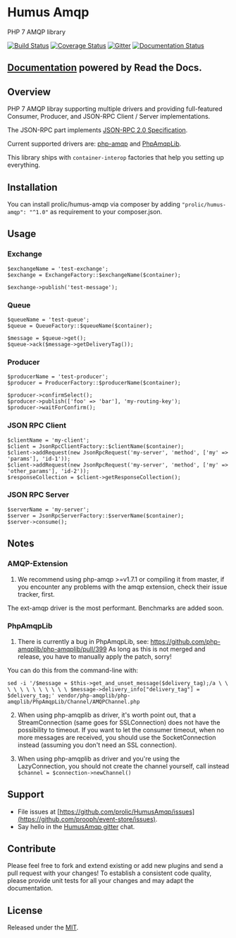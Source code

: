# Humus Amqp

PHP 7 AMQP library

[![Build Status](https://travis-ci.org/prolic/HumusAmqp.svg?branch=master)](https://travis-ci.org/prolic/HumusAmqp)
[![Coverage Status](https://coveralls.io/repos/github/prolic/HumusAmqp/badge.svg?branch=master)](https://coveralls.io/github/prolic/HumusAmqp?branch=master)
[![Gitter](https://badges.gitter.im/prolic/HumusAmqp.svg)](https://gitter.im/prolic/HumusAmqp?utm_source=badge&utm_medium=badge&utm_campaign=pr-badge)
[![Documentation Status](https://readthedocs.org/projects/humusamqp/badge/?version=latest)](https://readthedocs.org/projects/humusamqp/badge/?version=latest)

## [Documentation](https://humusamqp.readthedocs.io/) powered by Read the Docs.

## Overview

PHP 7 AMQP libray supporting multiple drivers and providing full-featured Consumer, Producer, and JSON-RPC Client / Server implementations.

The JSON-RPC part implements [JSON-RPC 2.0 Specification](http://www.jsonrpc.org/specification).

Current supported drivers are: [php-amqp](https://github.com/pdezwart/php-amqp) and [PhpAmqpLib](https://github.com/php-amqplib/php-amqplib).

This library ships with `container-interop` factories that help you setting up everything.

## Installation

You can install prolic/humus-amqp via composer by adding `"prolic/humus-amqp": "^1.0"` as requirement to your composer.json.

## Usage

### Exchange

    $exchangeName = 'test-exchange';
    $exchange = ExchangeFactory::$exchangeName($container);
    
    $exchange->publish('test-message');


### Queue

    $queueName = 'test-queue';
    $queue = QueueFactory::$queueName($container);
    
    $message = $queue->get();
    $queue->ack($message->getDeliveryTag());

### Producer

    $producerName = 'test-producer';
    $producer = ProducerFactory::$producerName($container);
    
    $producer->confirmSelect();
    $producer->publish(['foo' => 'bar'], 'my-routing-key');
    $producer->waitForConfirm();

### JSON RPC Client

    $clientName = 'my-client';
    $client = JsonRpcClientFactory::$clientName($container);
    $client->addRequest(new JsonRpcRequest('my-server', 'method', ['my' => 'params'], 'id-1'));
    $client->addRequest(new JsonRpcRequest('my-server', 'method', ['my' => 'other_params'], 'id-2'));
    $responseCollection = $client->getResponseCollection();

### JSON RPC Server

    $serverName = 'my-server';
    $server = JsonRpcServerFactory::$serverName($container);
    $server->consume();

## Notes

### AMQP-Extension

1) We recommend using php-amqp >=v1.7.1 or compiling it from master, if you encounter any problems with the amqp extension, check
their issue tracker, first. 

The ext-amqp driver is the most performant. Benchmarks are added soon. 


### PhpAmqpLib

1) There is currently a bug in PhpAmqpLib, see: https://github.com/php-amqplib/php-amqplib/pull/399
As long as this is not merged and release, you have to manually apply the patch, sorry!

You can do this from the command-line with:

`sed -i '/$message = $this->get_and_unset_message($delivery_tag);/a \ \ \ \ \ \ \ \ \ \ \ \ $message->delivery_info["delivery_tag"] = $delivery_tag;' vendor/php-amqplib/php-amqplib/PhpAmqpLib/Channel/AMQPChannel.php`

2) When using php-amqplib as driver, it's worth point out, that a StreamConnection (same goes for SSLConnection) does not
have the possibility to timeout. If you want to let the consumer timeout, when no more messages are received, you should
use the SocketConnection instead (assuming you don't need an SSL connection).

3) When using php-amqplib as driver and you're using the LazyConnection, you should not create the channel yourself, call
instead `$channel = $connection->newChannel()`

## Support

- File issues at [https://github.com/prolic/HumusAmqp/issues](https://github.com/prooph/event-store/issues).
- Say hello in the [HumusAmqp gitter](https://gitter.im/prolic/improoph) chat.

## Contribute

Please feel free to fork and extend existing or add new plugins and send a pull request with your changes!
To establish a consistent code quality, please provide unit tests for all your changes and may adapt the documentation.

## License

Released under the [MIT](LICENSE.txt).
